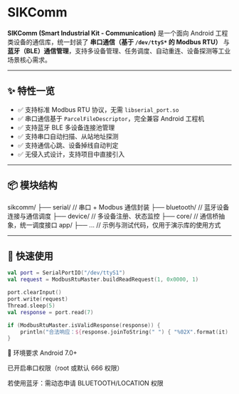 # SIKComm

**SIKComm (Smart Industrial Kit - Communication)** 是一个面向 Android 工程类设备的通信库，统一封装了 **串口通信（基于 `/dev/ttyS*` 的 Modbus RTU）** 与 **蓝牙（BLE）通信管理**，支持多设备管理、任务调度、自动重连、设备探测等工业场景核心需求。

---

## ✨ 特性一览

- ✅ 支持标准 Modbus RTU 协议，无需 `libserial_port.so`
- ✅ 串口通信基于 `ParcelFileDescriptor`，完全兼容 Android 工程机
- ✅ 支持蓝牙 BLE 多设备连接池管理
- ✅ 支持串口自动扫描、从站地址探测
- ✅ 支持通信心跳、设备掉线自动判定
- ✅ 无侵入式设计，支持项目中直接引入

---

## 📦 模块结构

sikcomm/
├── serial/ // 串口 + Modbus 通信封装
├── bluetooth/ // 蓝牙设备连接与通信调度
├── device/ // 多设备注册、状态监控
├── core/ // 通信桥抽象，统一调度接口
app/
├── ... // 示例与测试代码，仅用于演示库的使用方式

---

## 🚀 快速使用

```kotlin
val port = SerialPortIO("/dev/ttyS1")
val request = ModbusRtuMaster.buildReadRequest(1, 0x0000, 1)

port.clearInput()
port.write(request)
Thread.sleep(5)
val response = port.read(7)

if (ModbusRtuMaster.isValidResponse(response)) {
    println("合法响应：${response.joinToString(" ") { "%02X".format(it) }}")
}
```

🧠 环境要求
Android 7.0+

已开启串口权限（root 或默认 666 权限）

若使用蓝牙：需动态申请 BLUETOOTH/LOCATION 权限

